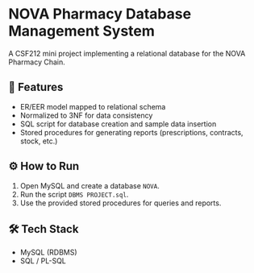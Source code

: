 # NOVA Pharmacy Database Management System  

A CSF212 mini project implementing a relational database for the NOVA Pharmacy Chain.  

## 📌 Features
- ER/EER model mapped to relational schema  
- Normalized to 3NF for data consistency  
- SQL script for database creation and sample data insertion  
- Stored procedures for generating reports (prescriptions, contracts, stock, etc.)  

## ⚙️ How to Run
1. Open MySQL and create a database `NOVA`.  
2. Run the script `DBMS PROJECT.sql`.  
3. Use the provided stored procedures for queries and reports.  

## 🛠️ Tech Stack
- MySQL (RDBMS)  
- SQL / PL-SQL  
